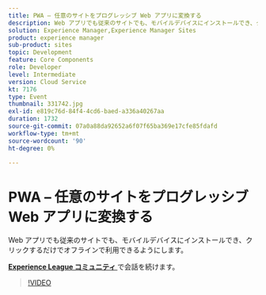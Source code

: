 ```yaml
---
title: PWA – 任意のサイトをプログレッシブ Web アプリに変換する
description: Web アプリでも従来のサイトでも、モバイルデバイスにインストールでき、クリックするだけでオフラインで利用できるようにします。 このセッションは、Adobe Developers Live コンテンツイベントの一環として提供されました。
solution: Experience Manager,Experience Manager Sites
product: experience manager
sub-product: sites
topic: Development
feature: Core Components
role: Developer
level: Intermediate
version: Cloud Service
kt: 7176
type: Event
thumbnail: 331742.jpg
exl-id: e819c76d-84f4-4cd6-baed-a336a40267aa
duration: 1732
source-git-commit: 07a0a88da92652a6f07f65ba369e17cfe85fdafd
workflow-type: tm+mt
source-wordcount: '90'
ht-degree: 0%

---
```


# PWA – 任意のサイトをプログレッシブ Web アプリに変換する

Web アプリでも従来のサイトでも、モバイルデバイスにインストールでき、クリックするだけでオフラインで利用できるようにします。

**[Experience League コミュニティ ](https://adobe.ly/36Yd3v6)** で会話を続けます。

>[!VIDEO](https://video.tv.adobe.com/v/331742/?quality=12&learn=on&hidetitle=true)
